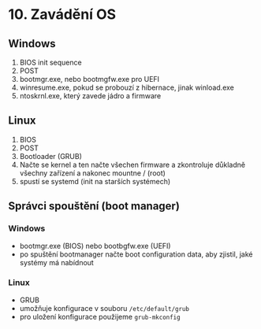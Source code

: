 # 10. Zavádění OS

## Windows
1. BIOS init sequence
2. POST
3. bootmgr.exe, nebo bootmgfw.exe pro UEFI
4. winresume.exe, pokud se probouzí z hibernace, jinak winload.exe
5. ntoskrnl.exe, který zavede jádro a firmware

## Linux
1. BIOS
2. POST
3. Bootloader (GRUB)
4. Načte se kernel a ten načte všechen firmware a zkontroluje důkladně všechny zařízení a nakonec mountne / (root)
5. spustí se systemd (init na starších systémech)

## Správci spouštění (boot manager)
### Windows
- bootmgr.exe (BIOS) nebo bootbgfw.exe (UEFI)
- po spuštění bootmanager načte boot configuration data, aby zjistil, jaké systémy má nabídnout

### Linux
- GRUB
- umožňuje konfigurace v souboru `/etc/default/grub`
- pro uložení konfigurace použijeme `grub-mkconfig`

